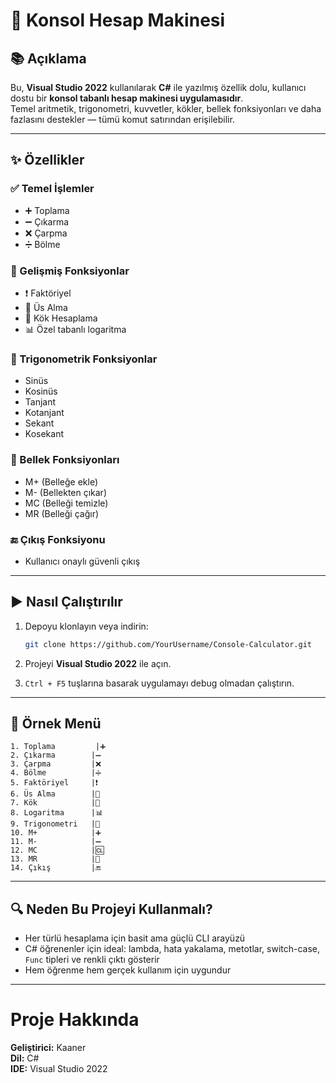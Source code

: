 # 🧮 Konsol Hesap Makinesi

## 📚 Açıklama

Bu, **Visual Studio 2022** kullanılarak **C#** ile yazılmış özellik dolu, kullanıcı dostu bir **konsol tabanlı hesap makinesi uygulamasıdır**.  
Temel aritmetik, trigonometri, kuvvetler, kökler, bellek fonksiyonları ve daha fazlasını destekler — tümü komut satırından erişilebilir.

---

## ✨ Özellikler

### ✅ Temel İşlemler
- ➕ Toplama  
- ➖ Çıkarma  
- ❌ Çarpma  
- ➗ Bölme

### 🔢 Gelişmiş Fonksiyonlar
- ❗ Faktöriyel  
- 🔼 Üs Alma  
- 🔽 Kök Hesaplama  
- 📊 Özel tabanlı logaritma

### 📐 Trigonometrik Fonksiyonlar
- Sinüs  
- Kosinüs  
- Tanjant  
- Kotanjant  
- Sekant  
- Kosekant

### 💾 Bellek Fonksiyonları
- M+ (Belleğe ekle)  
- M- (Bellekten çıkar)  
- MC (Belleği temizle)  
- MR (Belleği çağır)

### 🔚 Çıkış Fonksiyonu
- Kullanıcı onaylı güvenli çıkış

---

## ▶️ Nasıl Çalıştırılır

1. Depoyu klonlayın veya indirin:
   ```bash
   git clone https://github.com/YourUsername/Console-Calculator.git
   ```

2. Projeyi **Visual Studio 2022** ile açın.

3. `Ctrl + F5` tuşlarına basarak uygulamayı debug olmadan çalıştırın.

---

## 🧪 Örnek Menü

```
1. Toplama         |➕
2. Çıkarma        |➖
3. Çarpma         |❌
4. Bölme          |➗
5. Faktöriyel     |❗
6. Üs Alma        |🔼
7. Kök            |🔽
8. Logaritma      |📊
9. Trigonometri   |📐
10. M+            |➕
11. M-            |➖
12. MC            |🆑
13. MR            |🔢
14. Çıkış         |🔚
```

---

## 🔍 Neden Bu Projeyi Kullanmalı?

- Her türlü hesaplama için basit ama güçlü CLI arayüzü  
- C# öğrenenler için ideal: lambda, hata yakalama, metotlar, switch-case, `Func` tipleri ve renkli çıktı gösterir  
- Hem öğrenme hem gerçek kullanım için uygundur

---

# Proje Hakkında

**Geliştirici:** Kaaner  
**Dil:** C#  
**IDE:** Visual Studio 2022  